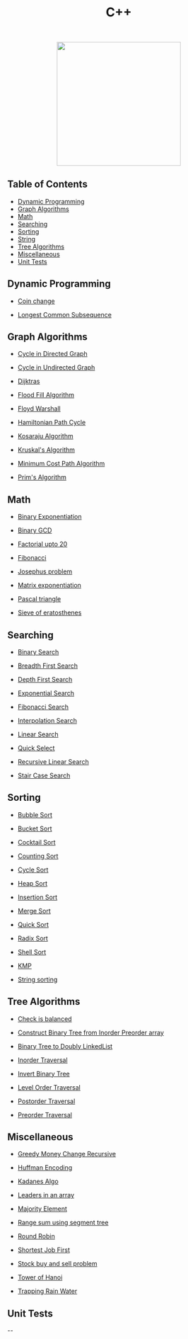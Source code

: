 <h1 align="center">C++</h1> <br>

<p align="center"><image src="https://external-content.duckduckgo.com/iu/?u=https%3A%2F%2Ftse1.mm.bing.net%2Fth%3Fid%3DOIP.PhVubETFXOlymmVf-z9xawHaHa%26pid%3DApi&f=1" width ="280" height="280"></image></p>

## Table of Contents

- [Dynamic Programming](#dynamic-programming)
- [Graph Algorithms](#graph)
- [Math](#math)
- [Searching](#searching)
- [Sorting](#sorting)
- [String](#string)
- [Tree Algorithms](#tree)
- [Miscellaneous](#others)
- [Unit Tests](#unit-tests)

<a name="dynamic-programming"/>

## Dynamic Programming

- [Coin change](https://github.com/aniketsharma00411/algorithmsUse/blob/master/C%2B%2B/Dynamic%20Programming/dp_coin_change.cpp)

- [Longest Common Subsequence](https://github.com/aniketsharma00411/algorithmsUse/blob/master/C%2B%2B/Dynamic%20Programming/lcs.cpp)

<a name="graph"></a>

## Graph Algorithms

- [Cycle in Directed Graph](https://github.com/aniketsharma00411/algorithmsUse/blob/master/C%2B%2B/Graph%20Algorithms/cycle_in_directed_graph.cpp)

- [Cycle in Undirected Graph](https://github.com/aniketsharma00411/algorithmsUse/blob/master/C%2B%2B/Graph%20Algorithms/cycle_in_undirected_graph.cpp)

- [Dijktras](https://github.com/aniketsharma00411/algorithmsUse/blob/master/C%2B%2B/Graph%20Algorithms/dijktras.cpp)

- [Flood Fill Algorithm](https://github.com/aniketsharma00411/algorithmsUse/blob/master/C%2B%2B/Graph%20Algorithms/flood_fill_algorithm.cpp)

- [Floyd Warshall](https://github.com/aniketsharma00411/algorithmsUse/blob/master/C%2B%2B/Graph%20Algorithms/floyd_warshall.cpp)

- [Hamiltonian Path Cycle](https://github.com/aniketsharma00411/algorithmsUse/blob/master/C%2B%2B/Graph%20Algorithms/hamiltonian_path_cycle.cpp)

- [Kosaraju Algorithm](https://github.com/aniketsharma00411/algorithmsUse/blob/master/C%2B%2B/Graph%20Algorithms/kosaraju_algorithm.cpp)

- [Kruskal's Algorithm](https://github.com/aniketsharma00411/algorithmsUse/blob/master/C%2B%2B/Graph%20Algorithms/kruskal.cpp)

- [Minimum Cost Path Algorithm](https://github.com/aniketsharma00411/algorithmsUse/blob/master/C%2B%2B/Graph%20Algorithms/min_cost_path_of_graph.cpp)

- [Prim's Algorithm](https://github.com/aniketsharma00411/algorithmsUse/blob/master/C%2B%2B/Graph%20Algorithms/prim.cpp)

<a name="math"></a>

## Math

- [Binary Exponentiation](https://github.com/aniketsharma00411/algorithmsUse/blob/master/C%2B%2B/Math/binary_exponentiation.cpp)

- [Binary GCD](https://github.com/aniketsharma00411/algorithmsUse/blob/master/C%2B%2B/Math/binary_gcd.cpp)

- [Factorial upto 20](https://github.com/aniketsharma00411/algorithmsUse/blob/master/C%2B%2B/Math/factorial_20.cpp)

- [Fibonacci](https://github.com/aniketsharma00411/algorithmsUse/blob/master/C%2B%2B/Math/fibonacci.cpp)

- [Josephus problem](https://github.com/aniketsharma00411/algorithmsUse/blob/master/C%2B%2B/Math/josephus_problem.cpp)

- [Matrix exponentiation](https://github.com/aniketsharma00411/algorithmsUse/blob/master/C%2B%2B/Math/matrix_exponentiation.cpp)

- [Pascal triangle](https://github.com/aniketsharma00411/algorithmsUse/blob/master/C%2B%2B/Math/pascal_triangle.cpp)

- [Sieve of eratosthenes](https://github.com/aniketsharma00411/algorithmsUse/blob/master/C%2B%2B/Math/sieve_of_eratosthenes.cpp)

<a name="searching"></a>

## Searching

- [Binary Search](https://github.com/aniketsharma00411/algorithmsUse/blob/master/C%2B%2B/Searching/binary_search.cpp)

- [Breadth First Search](https://github.com/aniketsharma00411/algorithmsUse/blob/master/C%2B%2B/Searching/breadth_first_search.cpp)

- [Depth First Search](https://github.com/aniketsharma00411/algorithmsUse/blob/master/C%2B%2B/Searching/depth_first_search.cpp)

- [Exponential Search](https://github.com/aniketsharma00411/algorithmsUse/blob/master/C%2B%2B/Searching/exponential_search.cpp)

- [Fibonacci Search](https://github.com/aniketsharma00411/algorithmsUse/blob/master/C%2B%2B/Searching/fibonacci_search.cpp)

- [Interpolation Search](https://github.com/aniketsharma00411/algorithmsUse/blob/master/C%2B%2B/Searching/interpolation_search.cpp)

- [Linear Search](https://github.com/aniketsharma00411/algorithmsUse/blob/master/C%2B%2B/Searching/linear_search.cpp)

- [Quick Select](https://github.com/aniketsharma00411/algorithmsUse/blob/master/C%2B%2B/Searching/quick_select.cpp)

- [Recursive Linear Search](https://github.com/aniketsharma00411/algorithmsUse/blob/master/C%2B%2B/Searching/recursive_linear_search.cpp)

- [Stair Case Search](https://github.com/aniketsharma00411/algorithmsUse/blob/master/C%2B%2B/Searching/stair_case_search.cpp)

<a name="sorting"></a>

## Sorting

- [Bubble Sort](https://github.com/aniketsharma00411/algorithmsUse/blob/master/C%2B%2B/Sorting/bubble_sort.cpp)

- [Bucket Sort](https://github.com/aniketsharma00411/algorithmsUse/blob/master/C%2B%2B/Sorting/bucket_sort.cpp)

- [Cocktail Sort](https://github.com/aniketsharma00411/algorithmsUse/blob/issue-1/C%2B%2B/Sorting/cocktail_sort.cpp)

- [Counting Sort](https://github.com/aniketsharma00411/algorithmsUse/blob/master/C%2B%2B/Sorting/counting_sort.cpp)

- [Cycle Sort](https://github.com/aniketsharma00411/algorithmsUse/blob/master/C%2B%2B/Sorting/cycle_sort.cpp)

- [Heap Sort](https://github.com/aniketsharma00411/algorithmsUse/blob/master/C%2B%2B/Sorting/heap_sort.cpp)

- [Insertion Sort](https://github.com/aniketsharma00411/algorithmsUse/blob/master/C%2B%2B/Sorting/insertion_sort.cpp)

- [Merge Sort](https://github.com/aniketsharma00411/algorithmsUse/blob/master/C%2B%2B/Sorting/merge_sort.cpp)

- [Quick Sort](https://github.com/aniketsharma00411/algorithmsUse/blob/master/C%2B%2B/Sorting/quick_sort.cpp)

- [Radix Sort](https://github.com/aniketsharma00411/algorithmsUse/blob/master/C%2B%2B/Sorting/radix_sort.cpp)

- [Shell Sort](https://github.com/aniketsharma00411/algorithmsUse/blob/master/C%2B%2B/Sorting/shell_sort.cpp)

<a name="string"></a>

- [KMP](https://github.com/aniketsharma00411/algorithmsUse/blob/master/C%2B%2B/Strings/kmp_algo.cpp)

- [String sorting](https://github.com/aniketsharma00411/algorithmsUse/blob/master/C%2B%2B/Strings/string_sorting.cpp)

<a name="tree"></a>

## Tree Algorithms

- [Check is balanced](https://github.com/aniketsharma00411/algorithmsUse/blob/master/C%2B%2B/Tree%20Alogrithms/balanced_binary_tree_check.cpp)

- [Construct Binary Tree from Inorder Preorder array](https://github.com/aniketsharma00411/algorithmsUse/blob/master/C%2B%2B/Tree%20Alogrithms/binary_tree_from_inorder_preorder.cpp)

- [Binary Tree to Doubly LinkedList](https://github.com/aniketsharma00411/algorithmsUse/blob/master/C%2B%2B/Tree%20Alogrithms/binary_tree_to_doublyLL.cpp)

- [Inorder Traversal](https://github.com/aniketsharma00411/algorithmsUse/blob/master/C%2B%2B/Tree%20Alogrithms/inorder_traversal.cpp)

- [Invert Binary Tree](https://github.com/aniketsharma00411/algorithmsUse/blob/master/C%2B%2B/Tree%20Alogrithms/inverse_binary_tree.cpp)

- [Level Order Traversal](https://github.com/aniketsharma00411/algorithmsUse/blob/master/C%2B%2B/Tree%20Alogrithms/level_order_traversal.cpp)

- [Postorder Traversal](https://github.com/aniketsharma00411/algorithmsUse/blob/master/C%2B%2B/Tree%20Alogrithms/postorder_traversal.cpp)

- [Preorder Traversal](https://github.com/aniketsharma00411/algorithmsUse/blob/master/C%2B%2B/Tree%20Alogrithms/preorder_traversal.cpp)

<a name="others"></a>

## Miscellaneous

- [Greedy Money Change Recursive](https://github.com/aniketsharma00411/algorithmsUse/blob/master/C%2B%2B/Miscellaneous/greedy_money_change_recursive.cpp)

- [Huffman Encoding](https://github.com/aniketsharma00411/algorithmsUse/blob/master/C%2B%2B/Miscellaneous/huffman_encoding.cpp)

- [Kadanes Algo](https://github.com/aniketsharma00411/algorithmsUse/blob/master/C%2B%2B/Miscellaneous/kadanes_algo.cpp)

- [Leaders in an array](https://github.com/aniketsharma00411/algorithmsUse/blob/master/C%2B%2B/Miscellaneous/leaders_in_an_array.cpp)

- [Majority Element](https://github.com/aniketsharma00411/algorithmsUse/blob/master/C%2B%2B/Miscellaneous/majority_element.cpp)

- [Range sum using segment tree](https://github.com/aniketsharma00411/algorithmsUse/blob/master/C%2B%2B/Miscellaneous/range_sum_segment_tree.cpp)

- [Round Robin](https://github.com/aniketsharma00411/algorithmsUse/blob/master/C%2B%2B/Miscellaneous/round_robin.cpp)

- [Shortest Job First](https://github.com/aniketsharma00411/algorithmsUse/blob/master/C%2B%2B/Miscellaneous/sjf.cpp)

- [Stock buy and sell problem](https://github.com/aniketsharma00411/algorithmsUse/blob/master/C%2B%2B/Miscellaneous/stock_buy_and_sell_problem.cpp)

- [Tower of Hanoi](https://github.com/aniketsharma00411/algorithmsUse/blob/master/C%2B%2B/Miscellaneous/tower_of_hanoi.cpp)

- [Trapping Rain Water](https://github.com/aniketsharma00411/algorithmsUse/blob/master/C%2B%2B/Miscellaneous/trapping_rain_water.cpp)

## Unit Tests

--
